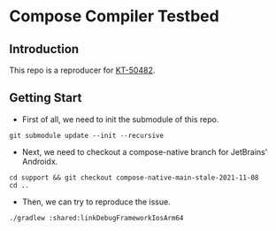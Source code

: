 # Compose Compiler Testbed

## Introduction

This repo is a reproducer for [KT-50482](https://youtrack.jetbrains.com/issue/KT-50482).

## Getting Start

- First of all, we need to init the submodule of this repo.

```shell
git submodule update --init --recursive
```

-  Next, we need to checkout a compose-native branch for JetBrains' Androidx.

```shell
cd support && git checkout compose-native-main-stale-2021-11-08
cd ..
```
- Then, we can try to reproduce the issue.

```shell
./gradlew :shared:linkDebugFrameworkIosArm64
```